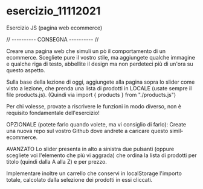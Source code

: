 # esercizio_11112021
Esercizio JS (pagina web ecommerce) 

// ---------- CONSEGNA ---------- //

Creare una pagina web che simuli un pò il comportamento di un ecommerce. Scegliete pure il vostro stile, ma aggiungete qualche immagine e qualche riga di testo, abbellite il design ma non perdeteci più di un'ora su questo aspetto.

Sulla base della lezione di oggi, aggiungete alla pagina sopra lo slider come visto a lezione, che prenda una lista di prodotti in LOCALE (usate sempre il file products.js). (Quindi via import { products } from "./products.js")

Per chi volesse, provate a riscrivere le funzioni in modo diverso, non è requisito fondamentale dell'esercizio!

OPZIONALE
(potete farlo quando volete, ma vi consiglio di farlo): Create una nuova repo sul vostro Github dove andrete a caricare questo simil-ecommerce.

AVANZATO
Lo slider presenta in alto a sinistra due pulsanti (oppure scegliete voi l'elemento che più vi aggrada) che ordina la lista di prodotti per titolo (quindi dalla A alla Z) e per prezzo.

Implementare inoltre un carrello che conservi in localStorage l'importo totale, calcolato dalla selezione dei prodotti in essi cliccati.